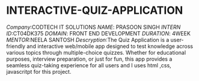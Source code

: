 # INTERACTIVE-QUIZ-APPLICATION
*Company*:CODTECH IT SOLUTIONS
*NAME*: PRASOON SINGH
*INTERN ID*:CT04DK375
*DOMAIN*: FRONT END DEVELOPMENT
*DURATION*: 4WEEK
*MENTOR*:NEELA SANTOSH
*Descryption*:The Quiz Application is a user-friendly and interactive web/mobile app designed to test knowledge across various topics through multiple-choice quizzes. Whether for educational purposes, interview preparation, or just for fun, this app provides a seamless quiz-taking experience for all users and I uses html ,css, javascritpt for this project.
